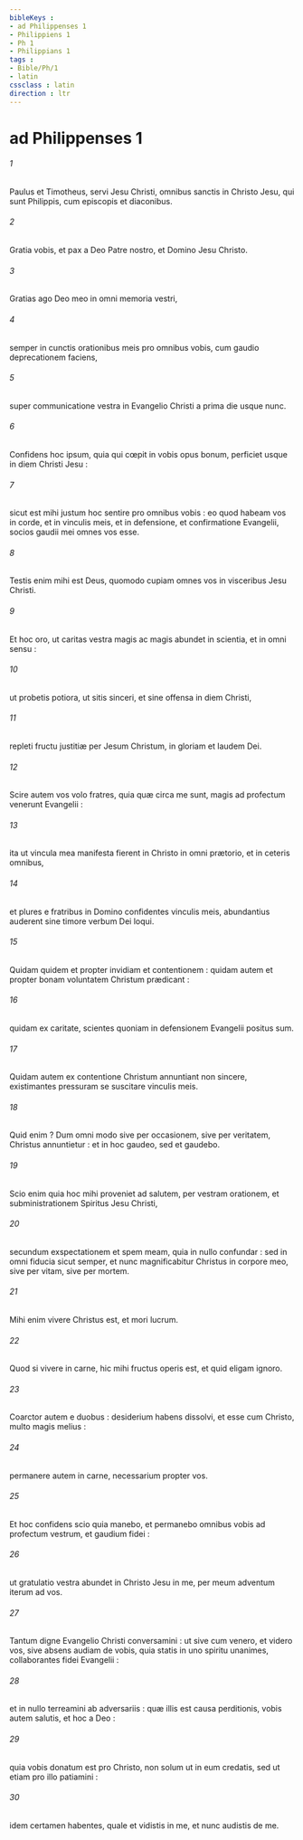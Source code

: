 ```yaml
---
bibleKeys : 
- ad Philippenses 1
- Philippiens 1
- Ph 1
- Philippians 1
tags : 
- Bible/Ph/1
- latin
cssclass : latin
direction : ltr
---
```


# ad Philippenses 1

###### 1
Paulus et Timotheus, servi Jesu Christi, omnibus sanctis in Christo Jesu, qui sunt Philippis, cum episcopis et diaconibus.
###### 2
Gratia vobis, et pax a Deo Patre nostro, et Domino Jesu Christo.
###### 3
Gratias ago Deo meo in omni memoria vestri,
###### 4
semper in cunctis orationibus meis pro omnibus vobis, cum gaudio deprecationem faciens,
###### 5
super communicatione vestra in Evangelio Christi a prima die usque nunc.
###### 6
Confidens hoc ipsum, quia qui cœpit in vobis opus bonum, perficiet usque in diem Christi Jesu :
###### 7
sicut est mihi justum hoc sentire pro omnibus vobis : eo quod habeam vos in corde, et in vinculis meis, et in defensione, et confirmatione Evangelii, socios gaudii mei omnes vos esse.
###### 8
Testis enim mihi est Deus, quomodo cupiam omnes vos in visceribus Jesu Christi.
###### 9
Et hoc oro, ut caritas vestra magis ac magis abundet in scientia, et in omni sensu :
###### 10
ut probetis potiora, ut sitis sinceri, et sine offensa in diem Christi,
###### 11
repleti fructu justitiæ per Jesum Christum, in gloriam et laudem Dei.
###### 12
Scire autem vos volo fratres, quia quæ circa me sunt, magis ad profectum venerunt Evangelii :
###### 13
ita ut vincula mea manifesta fierent in Christo in omni prætorio, et in ceteris omnibus,
###### 14
et plures e fratribus in Domino confidentes vinculis meis, abundantius auderent sine timore verbum Dei loqui.
###### 15
Quidam quidem et propter invidiam et contentionem : quidam autem et propter bonam voluntatem Christum prædicant :
###### 16
quidam ex caritate, scientes quoniam in defensionem Evangelii positus sum.
###### 17
Quidam autem ex contentione Christum annuntiant non sincere, existimantes pressuram se suscitare vinculis meis.
###### 18
Quid enim ? Dum omni modo sive per occasionem, sive per veritatem, Christus annuntietur : et in hoc gaudeo, sed et gaudebo.
###### 19
Scio enim quia hoc mihi proveniet ad salutem, per vestram orationem, et subministrationem Spiritus Jesu Christi,
###### 20
secundum exspectationem et spem meam, quia in nullo confundar : sed in omni fiducia sicut semper, et nunc magnificabitur Christus in corpore meo, sive per vitam, sive per mortem.
###### 21
Mihi enim vivere Christus est, et mori lucrum.
###### 22
Quod si vivere in carne, hic mihi fructus operis est, et quid eligam ignoro.
###### 23
Coarctor autem e duobus : desiderium habens dissolvi, et esse cum Christo, multo magis melius :
###### 24
permanere autem in carne, necessarium propter vos.
###### 25
Et hoc confidens scio quia manebo, et permanebo omnibus vobis ad profectum vestrum, et gaudium fidei :
###### 26
ut gratulatio vestra abundet in Christo Jesu in me, per meum adventum iterum ad vos.
###### 27
Tantum digne Evangelio Christi conversamini : ut sive cum venero, et videro vos, sive absens audiam de vobis, quia statis in uno spiritu unanimes, collaborantes fidei Evangelii :
###### 28
et in nullo terreamini ab adversariis : quæ illis est causa perditionis, vobis autem salutis, et hoc a Deo :
###### 29
quia vobis donatum est pro Christo, non solum ut in eum credatis, sed ut etiam pro illo patiamini :
###### 30
idem certamen habentes, quale et vidistis in me, et nunc audistis de me.
